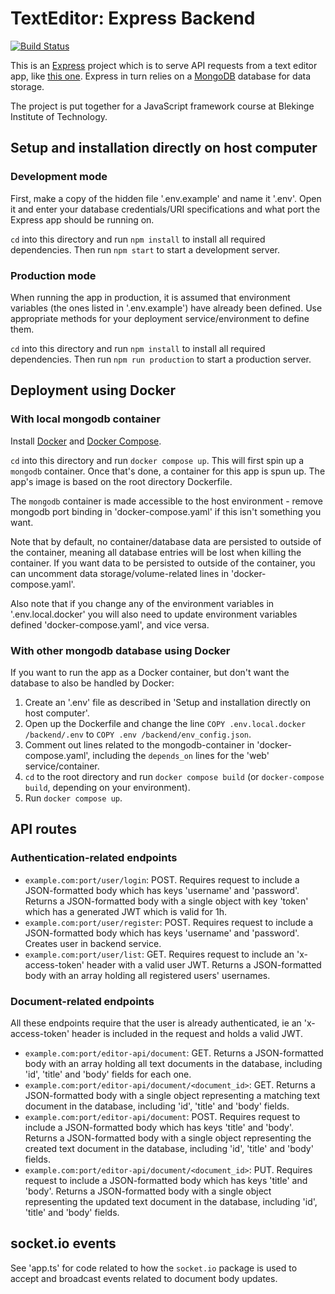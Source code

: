 # TextEditor: Express Backend
[![Build Status](https://app.travis-ci.com/datalowe/text-editor-backend.svg?branch=main)](https://app.travis-ci.com/datalowe/text-editor-backend)

This is an [Express](https://expressjs.com) project which is to serve API requests from a text editor app, like [this one](https://github.com/datalowe/text-editor-angular). Express in turn relies on a [MongoDB](https://www.mongodb.com/) database for data storage.

The project is put together for a JavaScript framework course at Blekinge Institute of Technology.

## Setup and installation directly on host computer
### Development mode
First, make a copy of the hidden file '.env.example' and name it '.env'. Open it and enter your database credentials/URI specifications and what port the Express app should be running on. 

`cd` into this directory and run `npm install` to install all required dependencies. Then run `npm start` to start a development server.

### Production mode
When running the app in production, it is assumed that environment variables (the ones listed in '.env.example') have already been defined. Use appropriate methods for your deployment service/environment to define them.

`cd` into this directory and run `npm install` to install all required dependencies. Then run `npm run production` to start a production server.

## Deployment using Docker
### With local mongodb container 
Install [Docker](https://www.docker.com/) and [Docker Compose](https://docs.docker.com/compose/).

`cd` into this directory and run `docker compose up`. This will first spin up a `mongodb` container. Once that's done, a container for this app is spun up. The app's image is based on the root directory Dockerfile.

The `mongodb` container is made accessible to the host environment - remove mongodb port binding in 'docker-compose.yaml' if this isn't something you want.

Note that by default, no container/database data are persisted to outside of the container, meaning all database entries will be lost when killing the container. If you want data to be persisted to outside of the container, you can uncomment data storage/volume-related lines in 'docker-compose.yaml'. 

Also note that if you change any of the environment variables in '.env.local.docker' you will also need to update environment variables defined 'docker-compose.yaml', and vice versa.

### With other mongodb database using Docker
If you want to run the app as a Docker container, but don't want the database to also be handled by Docker: 
1. Create an '.env' file as described in 'Setup and installation directly on host computer'. 
2. Open up the Dockerfile and change the line `COPY .env.local.docker /backend/.env` to `COPY .env /backend/env_config.json`.
3. Comment out lines related to the mongodb-container in 'docker-compose.yaml', including the `depends_on` lines for the 'web' service/container.
3. `cd` to the root directory and run `docker compose build` (or `docker-compose build`, depending on your environment).
4. Run `docker compose up`.

## API routes
### Authentication-related endpoints
* `example.com:port/user/login`: POST. Requires request to include a JSON-formatted body which has keys 'username' and 'password'. Returns a JSON-formatted body with a single object with key 'token' which has a generated JWT which is valid for 1h.
* `example.com:port/user/register`: POST. Requires request to include a JSON-formatted body which has keys 'username' and 'password'. Creates user in backend service.
* `example.com:port/user/list`: GET. Requires request to include an 'x-access-token' header with a valid user JWT. Returns a JSON-formatted body with an array holding all registered users' usernames.

### Document-related endpoints
All these endpoints require that the user is already authenticated, ie an 'x-access-token' header is included in the request and holds a valid JWT.
* `example.com:port/editor-api/document`: GET. Returns a JSON-formatted body with an array holding all text documents in the database, including 'id', 'title' and 'body' fields for each one.
* `example.com:port/editor-api/document/<document_id>`: GET. Returns a JSON-formatted body with a single object representing a matching text document in the database, including 'id', 'title' and 'body' fields.
* `example.com:port/editor-api/document`: POST. Requires request to include a JSON-formatted body which has keys 'title' and 'body'. Returns a JSON-formatted body with a single object representing the created text document in the database, including 'id', 'title' and 'body' fields.
* `example.com:port/editor-api/document/<document_id>`: PUT. Requires request to include a JSON-formatted body which has keys 'title' and 'body'. Returns a JSON-formatted body with a single object representing the updated text document in the database, including 'id', 'title' and 'body' fields.

## socket.io events
See 'app.ts' for code related to how the `socket.io` package is used to accept and broadcast events related to document body updates.
